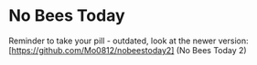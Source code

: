 # No Bees Today
Reminder to take your pill - outdated, look at the newer version: [https://github.com/Mo0812/nobeestoday2] (No Bees Today 2)
